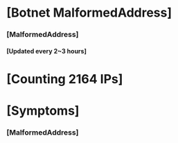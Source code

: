 # [Botnet MalformedAddress]
### [MalformedAddress]
#### [Updated every 2~3 hours]

# [Counting 2164 IPs]

# [Symptoms] 
###   [MalformedAddress]
